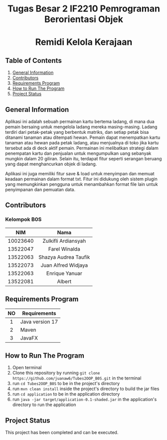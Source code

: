 <h1 align="center"> Tugas Besar 2 IF2210 Pemrograman Berorientasi Objek </h1>
<h1 align="center">  Remidi Kelola Kerajaan </h1>


## Table of Contents
1. [General Information](#general-information)
2. [Contributors](#contributors)
3. [Requirements Program](#required_program)
4. [How to Run The Program](#how-to-run-the-program)
5. [Project Status](#project-status)


## General Information
Aplikasi ini adalah sebuah permainan kartu bertema ladang, di mana dua pemain bersaing untuk mengelola ladang mereka masing-masing. Ladang terdiri dari petak-petak yang berbentuk matriks, dan setiap petak bisa ditanami tanaman atau ditempati hewan. Pemain dapat menempatkan kartu tanaman atau hewan pada petak ladang, atau menjualnya di toko jika kartu tersebut ada di deck aktif pemain. Permainan ini melibatkan strategi dalam penempatan kartu dan penjualan untuk mengumpulkan uang sebanyak mungkin dalam 20 giliran. Selain itu, terdapat fitur seperti serangan beruang yang dapat menghancurkan objek di ladang.

Aplikasi ini juga memiliki fitur save & load untuk menyimpan dan memuat keadaan permainan dalam format txt. Fitur ini didukung oleh sistem plugin yang memungkinkan pengguna untuk menambahkan format file lain untuk penyimpanan dan pemuatan data.


## Contributors
### **Kelompok B0S**
|   NIM    |         Nama         |
| :------: |:--------------------:|
| 10023640 | Zulkifli Ardiansyah  |
| 13522047 |    Farel Winalda     |
| 13522063 | Shazya Audrea Taufik |
| 13522073 | Juan Alfred Widjaya  |
| 13522063 |    Enrique Yanuar    |
| 13522081 |        Albert        |



## Requirements Program
|   NO   |  Requirements                      | 
| :----: | ---------------------------------- |
|   1    | Java version 17                    |                            
|   2    | Maven                              |
|   3    | JavaFX                             | 


## How to Run The Program
1. Open terminal
2. Clone this repository by running `git clone https://github.com/juanaw6/Tubes2OOP_B0S.git` in the terminal
3. run `cd Tubes2OOP_B0S` to be in the project's directory 
3. run `mvn clean install` inside the project's directory to build the jar files
4. run `cd application` to be in the application directory
5. run `java -jar target/application-0.1-shaded.jar` in the application's directory to run the application


## Project Status
This project has been completed and can be executed.
